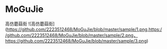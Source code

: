 # MoGuJie
高仿蘑菇街
![高仿蘑菇街](https://github.com/2223512468/MoGuJie/blob/master/sample/1.png,https://github.com/2223512468/MoGuJie/blob/master/sample/2.png，
https://github.com/2223512468/MoGuJie/blob/master/sample/3.png)
